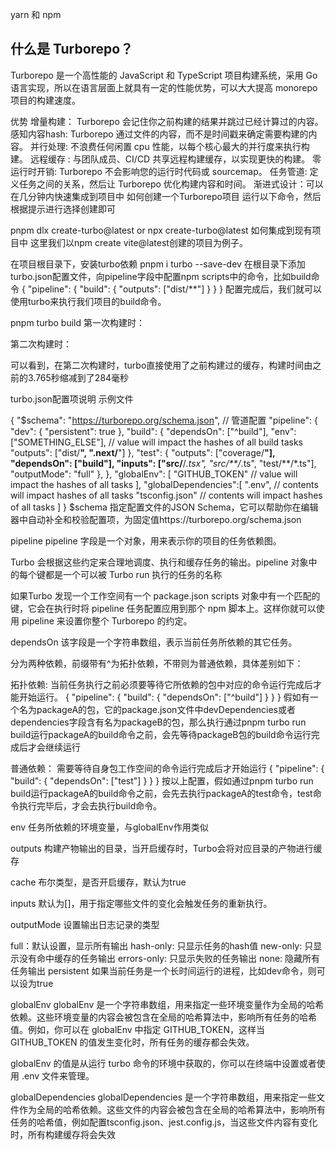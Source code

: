 yarn 和 npm 


## 什么是 Turborepo？

Turborepo 是一个高性能的 JavaScript 和 TypeScript 项目构建系统，采用 Go 语言实现，所以在语言层面上就具有一定的性能优势，可以大大提高 monorepo 项目的构建速度。

优势
增量构建： Turborepo 会记住你之前构建的结果并跳过已经计算过的内容。
感知内容hash: Turborepo 通过文件的内容，而不是时间戳来确定需要构建的内容。
并行处理: 不浪费任何闲置 cpu 性能，以每个核心最大的并行度来执行构建。
远程缓存 : 与团队成员、CI/CD 共享远程构建缓存，以实现更快的构建。
零运行时开销: Turborepo 不会影响您的运行时代码或 sourcemap。
任务管道: 定义任务之间的关系，然后让 Turborepo 优化构建内容和时间。
渐进式设计：可以在几分钟内快速集成到项目中
如何创建一个Turborepo项目
运行以下命令，然后根据提示进行选择创建即可

pnpm dlx create-turbo@latest
or 
npx create-turbo@latest
如何集成到现有项目中
这里我们以npm create vite@latest创建的项目为例子。

在项目根目录下，安装turbo依赖
pnpm i turbo --save-dev
在根目录下添加turbo.json配置文件，向pipeline字段中配置npm scripts中的命令，比如build命令
{
  "pipeline": {
    "build": {
      "outputs": ["dist/**"]
    }
  }
}
配置完成后，我们就可以使用turbo来执行我们项目的build命令。

pnpm turbo build
第一次构建时：


第二次构建时：


可以看到，在第二次构建时，turbo直接使用了之前构建过的缓存，构建时间由之前的3.765秒缩减到了284毫秒

turbo.json配置项说明
示例文件

{
  "$schema": "https://turborepo.org/schema.json",
  // 管道配置 
  "pipeline": {
    "dev": {
      "persistent": true
    },
    "build": {
      "dependsOn": ["^build"],
      "env": ["SOMETHING_ELSE"], // value will impact the hashes of all build tasks
      "outputs": ["dist/**", ".next/**"]
    },
    "test": {
      "outputs": ["coverage/**"],
      "dependsOn": ["build"],
      "inputs": ["src/**/*.tsx", "src/**/*.ts", "test/**/*.ts"],
      "outputMode": "full"
    },
  },
  "globalEnv": [
    "GITHUB_TOKEN" // value will impact the hashes of all tasks
  ],
  "globalDependencies":[
    ".env", // contents will impact hashes of all tasks
    "tsconfig.json" // contents will impact hashes of all tasks
  ]
}
$schema
指定配置文件的JSON Schema，它可以帮助你在编辑器中自动补全和校验配置项，为固定值https://turborepo.org/schema.json

pipeline
pipeline 字段是一个对象，用来表示你的项目的任务依赖图。

Turbo 会根据这些约定来合理地调度、执行和缓存任务的输出。pipeline 对象中的每个键都是一个可以被 Turbo run 执行的任务的名称

如果Turbo 发现一个工作空间有一个 package.json scripts 对象中有一个匹配的键，它会在执行时将 pipeline 任务配置应用到那个 npm 脚本上。这样你就可以使用 pipeline 来设置你整个 Turborepo 的约定。

dependsOn
该字段是一个字符串数组，表示当前任务所依赖的其它任务。

分为两种依赖，前缀带有^为拓扑依赖，不带则为普通依赖，具体差别如下：

拓扑依赖: 当前任务执行之前必须要等待它所依赖的包中对应的命令运行完成后才能开始运行。
{
  "pipeline": {
    "build": {
      "dependsOn": ["^build"]
    }
  }
}
假如有一个名为packageA的包，它的package.json文件中devDependencies或者dependencies字段含有名为packageB的包，那么执行通过pnpm turbo run build运行packageA的build命令之前，会先等待packageB包的build命令运行完成后才会继续运行

普通依赖： 需要等待自身包工作空间的命令运行完成后才开始运行
{
  "pipeline": {
    "build": {
      "dependsOn": ["test"]
    }
  }
}
按以上配置，假如通过pnpm turbo run build运行packageA的build命令之前，会先去执行packageA的test命令，test命令执行完毕后，才会去执行build命令。

env
任务所依赖的环境变量，与globalEnv作用类似

outputs
构建产物输出的目录，当开启缓存时，Turbo会将对应目录的产物进行缓存

cache
布尔类型，是否开启缓存，默认为true

inputs
默认为[]，用于指定哪些文件的变化会触发任务的重新执行。

outputMode
设置输出日志记录的类型

full：默认设置，显示所有输出
hash-only: 只显示任务的hash值
new-only: 只显示没有命中缓存的任务输出
errors-only: 只显示失败的任务输出
none: 隐藏所有任务输出
persistent
如果当前任务是一个长时间运行的进程，比如dev命令，则可以设为true

globalEnv
globalEnv 是一个字符串数组，用来指定一些环境变量作为全局的哈希依赖。这些环境变量的内容会被包含在全局的哈希算法中，影响所有任务的哈希值。例如，你可以在 globalEnv 中指定 GITHUB_TOKEN，这样当 GITHUB_TOKEN 的值发生变化时，所有任务的缓存都会失效。

globalEnv 的值是从运行 turbo 命令的环境中获取的，你可以在终端中设置或者使用 .env 文件来管理。

globalDependencies
globalDependencies 是一个字符串数组，用来指定一些文件作为全局的哈希依赖。这些文件的内容会被包含在全局的哈希算法中，影响所有任务的哈希值，例如配置tsconfig.json、jest.config.js，当这些文件内容有变化时，所有构建缓存将会失效